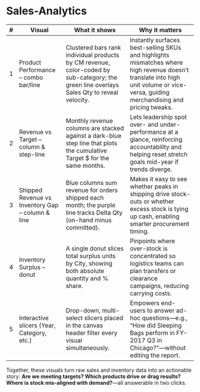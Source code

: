 # Sales-Analytics

| # | Visual | What it shows | Why it matters |
|---|--------|---------------|----------------|
| 1 | Product Performance – combo bar/line | Clustered bars rank individual products by CM revenue, color-coded by sub-category; the green line overlays Sales Qty to reveal velocity. | Instantly surfaces best-selling SKUs and highlights mismatches where high revenue doesn’t translate into high unit volume or vice-versa, guiding merchandising and pricing tweaks. |
| 2 | Revenue vs Target – column & step-line | Monthly revenue columns are stacked against a dark-blue step line that plots the cumulative Target $ for the same months. | Lets leadership spot over- and under-performance at a glance, reinforcing accountability and helping reset stretch goals mid-year if trends diverge. |
| 3 | Shipped Revenue vs Inventory Gap – column & line | Blue columns sum revenue for orders shipped each month; the purple line tracks Delta Qty (on-hand minus committed). | Makes it easy to see whether peaks in shipping drive stock-outs or whether excess stock is tying up cash, enabling smarter procurement timing. |
| 4 | Inventory Surplus – donut | A single donut slices total surplus units by City, showing both absolute quantity and % share. | Pinpoints where over-stock is concentrated so logistics teams can plan transfers or clearance campaigns, reducing carrying costs. |
| 5 | Interactive slicers (Year, Category, etc.) | Drop-down, multi-select slicers placed in the canvas header filter every visual simultaneously. | Empowers end-users to answer ad-hoc questions—e.g., “How did Sleeping Bags perform in FY-2017 Q3 in Chicago?”—without editing the report. |

Together, these visuals turn raw sales and inventory data into an actionable story: **Are we meeting targets? Which products drive or drag results? Where is stock mis-aligned with demand?**—all answerable in two clicks.